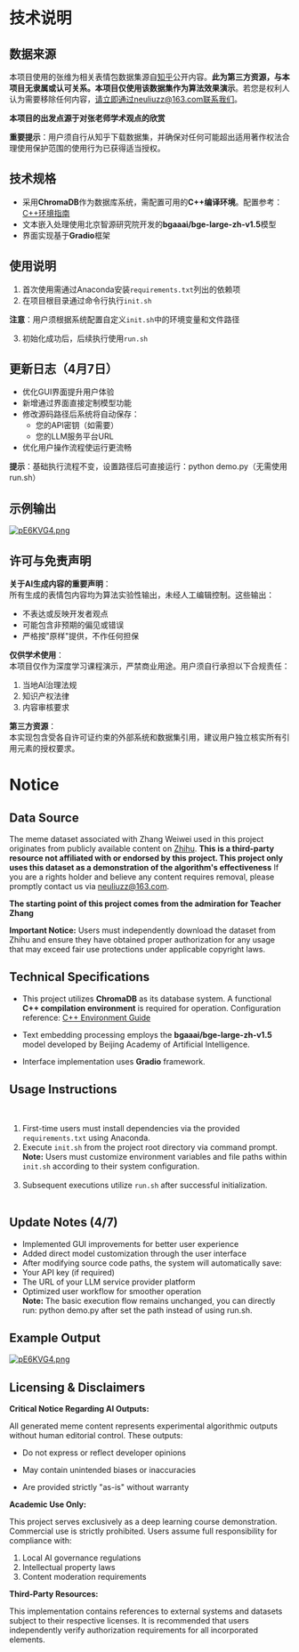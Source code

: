 # 技术说明

## 数据来源  

本项目使用的张维为相关表情包数据集源自[知乎](https://www.zhihu.com/question/656505859/answer/55843704436)公开内容。**此为第三方资源，与本项目无隶属或认可关系。本项目仅使用该数据集作为算法效果演示**。若您是权利人认为需要移除任何内容，请立即通过neuliuzz@163.com联系我们。  

**本项目的出发点源于对张老师学术观点的欣赏**  

**重要提示**：用户须自行从知乎下载数据集，并确保对任何可能超出适用著作权法合理使用保护范围的使用行为已获得适当授权。  

## 技术规格  

- 采用**ChromaDB**作为数据库系统，需配置可用的**C++编译环境**。配置参考：[C++环境指南](https://blog.csdn.net/...)  
- 文本嵌入处理使用北京智源研究院开发的**bgaaai/bge-large-zh-v1.5**模型  
- 界面实现基于**Gradio**框架  

## 使用说明  

1. 首次使用需通过Anaconda安装`requirements.txt`列出的依赖项  
2. 在项目根目录通过命令行执行`init.sh`  

**注意**：用户须根据系统配置自定义`init.sh`中的环境变量和文件路径  

3. 初始化成功后，后续执行使用`run.sh`  

## 更新日志（4月7日）  
- 优化GUI界面提升用户体验  
- 新增通过界面直接定制模型功能  
- 修改源码路径后系统将自动保存：  
  - 您的API密钥（如需要）  
  - 您的LLM服务平台URL  
- 优化用户操作流程使运行更流畅  

**提示**：基础执行流程不变，设置路径后可直接运行：python demo.py（无需使用run.sh）  

## 示例输出  

[![pE6KVG4.png](https://s21.ax1x.com/2025/04/03/pE6KVG4.png)](https://imgse.com/i/pE6KVG4)  

## 许可与免责声明  

**关于AI生成内容的重要声明**：  
所有生成的表情包内容均为算法实验性输出，未经人工编辑控制。这些输出：  
- 不表达或反映开发者观点  
- 可能包含非预期的偏见或错误  
- 严格按"原样"提供，不作任何担保  

**仅供学术使用**：  
本项目仅作为深度学习课程演示，严禁商业用途。用户须自行承担以下合规责任：  
1. 当地AI治理法规  
2. 知识产权法律  
3. 内容审核要求  

**第三方资源**：  
本实现包含受各自许可证约束的外部系统和数据集引用，建议用户独立核实所有引用元素的授权要求。


# Notice  

## Data Source  



The meme dataset associated with Zhang Weiwei used in this project originates from publicly available content on [Zhihu](https://www.zhihu.com/question/656505859/answer/55843704436). **This is a third-party resource not affiliated with or endorsed by this project. This project only uses this dataset as a demonstration of the algorithm's effectiveness** If you are a rights holder and believe any content requires removal, please promptly contact us via neuliuzz@163.com.  


**The starting point of this project comes from the admiration for Teacher Zhang**

**Important Notice:** Users must independently download the dataset from Zhihu and ensure they have obtained proper authorization for any usage that may exceed fair use protections under applicable copyright laws.  



## Technical Specifications  



- This project utilizes **ChromaDB** as its database system. A functional **C++ compilation environment** is required for operation. Configuration reference: [C++ Environment Guide](https://blog.csdn.net/...)  

- Text embedding processing employs the **bgaaai/bge-large-zh-v1.5** model developed by Beijing Academy of Artificial Intelligence.  

- Interface implementation uses **Gradio** framework.  



## Usage Instructions  
﻿
1. First-time users must install dependencies via the provided `requirements.txt` using Anaconda.  
2. Execute `init.sh` from the project root directory via command prompt.  
﻿
**Note:** Users must customize environment variables and file paths within `init.sh` according to their system configuration.  
﻿
3. Subsequent executions utilize `run.sh` after successful initialization.  
﻿
## Update Notes (4/7)  
- Implemented GUI improvements for better user experience  
- Added direct model customization through the user interface  
- After modifying source code paths, the system will automatically save:  
- Your API key (if required)  
- The URL of your LLM service provider platform  
- Optimized user workflow for smoother operation  
﻿
**Note:** The basic execution flow remains unchanged, you can directly run: python demo.py after set the path instead of using run.sh.



## Example Output  



[![pE6KVG4.png](https://s21.ax1x.com/2025/04/03/pE6KVG4.png)](https://imgse.com/i/pE6KVG4)



## Licensing & Disclaimers  



**Critical Notice Regarding AI Outputs:**  

All generated meme content represents experimental algorithmic outputs without human editorial control. These outputs:  

- Do not express or reflect developer opinions  

- May contain unintended biases or inaccuracies  

- Are provided strictly "as-is" without warranty  



**Academic Use Only:**  

This project serves exclusively as a deep learning course demonstration. Commercial use is strictly prohibited. Users assume full responsibility for compliance with:  

1. Local AI governance regulations  
2. Intellectual property laws  
3. Content moderation requirements  



**Third-Party Resources:**  

This implementation contains references to external systems and datasets subject to their respective licenses. It is recommended that users independently verify authorization requirements for all incorporated elements.
